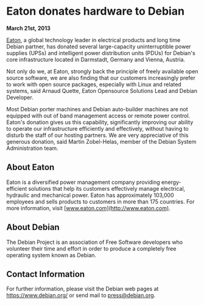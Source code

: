 
Eaton donates hardware to Debian
================================


**March 21st, 2013**



[Eaton](http://www.eaton.com), a
global technology leader in electrical products and long time
Debian partner, has donated several large-capacity
uninterruptible power supplies (UPSs) and
intelligent power distribution units (PDUs) for Debian's
core infrastructure located in Darmstadt, Germany and
Vienna, Austria.




Not only do we, at Eaton, strongly back the principle
of freely available open source software, we are also
finding that our customers increasingly prefer to work with
open source packages, especially with Linux and related
systems, said Arnaud Quette, Eaton Opensource Solutions
Lead and Debian Developer.




Most Debian porter machines and Debian auto-builder
machines are not equipped with out of band management access
or remote power control.
Eaton's donation gives us this capability, significantly
improving our ability to operate our infrastructure
efficiently and effectively, without having to disturb the
staff of our hosting partners. We are very appreciative of
this generous donation, said Martin Zobel-Helas, member
of the Debian System Administration team.



About Eaton
-----------



Eaton is a diversified power management company providing energy-efficient
solutions that help its customers effectively manage electrical, hydraulic and
mechanical power.
Eaton has approximately 103,000 employees and sells products to customers in
more than 175 countries. For more information, visit
[www.eaton.com](http://www.eaton.com).



About Debian
------------



The Debian Project is an association of Free Software
developers who volunteer their time and effort in order
to produce a completely free operating system known as
Debian.



Contact Information
-------------------


For further information, please visit the Debian web pages at
<https://www.debian.org/> or send mail to
<press@debian.org>.



